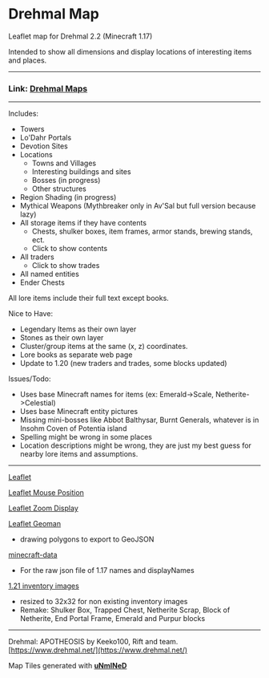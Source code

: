 # Drehmal Map
Leaflet map for Drehmal 2.2 (Minecraft 1.17)

Intended to show all dimensions and display locations of interesting items and places.

---
### Link: **[Drehmal Maps](https://zachaa.github.io/DrehmalMap/)**
---

Includes:
- Towers
- Lo'Dahr Portals
- Devotion Sites
- Locations
    - Towns and Villages
    - Interesting buildings and sites
    - Bosses (in progress)
    - Other structures
- Region Shading (in progress)
- Mythical Weapons (Mythbreaker only in Av'Sal but full version because lazy)
- All storage items if they have contents
    - Chests, shulker boxes, item frames, armor stands, brewing stands, ect.
    - Click to show contents
- All traders
    - Click to show trades
- All named entities
- Ender Chests

All lore items include their full text except books.

Nice to Have:
- Legendary Items as their own layer
- Stones as their own layer
- Cluster/group items at the same (x, z) coordinates.
- Lore books as separate web page
- Update to 1.20 (new traders and trades, some blocks updated)

Issues/Todo:
- Uses base Minecraft names for items (ex: Emerald->Scale, Netherite->Celestial)
- Uses base Minecraft entity pictures
- Missing mini-bosses like Abbot Balthysar, Burnt Generals, whatever is in Insohm Coven of Potentia island
- Spelling might be wrong in some places
- Location descriptions might be wrong, they are just my best guess for nearby lore items and assumptions.

---
[Leaflet](https://leafletjs.com/)

[Leaflet Mouse Position](https://github.com/ardhi/Leaflet.MousePosition)

[Leaflet Zoom Display](https://github.com/azavea/Leaflet.zoomdisplay)

[Leaflet Geoman](https://geoman.io/docs)
- drawing polygons to export to GeoJSON

[minecraft-data](https://github.com/PrismarineJS/minecraft-data)
- For the raw json file of 1.17 names and displayNames

[1.21 inventory images](https://www.okamisquadron.com/downloads/1-21-images)
- resized to 32x32 for non existing inventory images
- Remake: Shulker Box, Trapped Chest, Netherite Scrap, Block of Netherite, End Portal Frame, Emerald and Purpur blocks
---
Drehmal: APOTHEOSIS by Keeko100, Rift and team. [https://www.drehmal.net/](https://www.drehmal.net/)

Map Tiles generated with **[uNmINeD](https://unmined.net/)**
